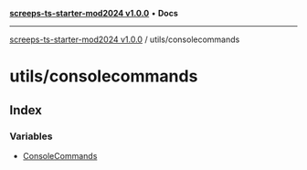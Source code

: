 [**screeps-ts-starter-mod2024 v1.0.0**](../../README.md) • **Docs**

***

[screeps-ts-starter-mod2024 v1.0.0](../../modules.md) / utils/consolecommands

# utils/consolecommands

## Index

### Variables

- [ConsoleCommands](variables/ConsoleCommands.md)
